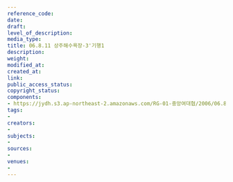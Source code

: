 ```yaml
---
reference_code: 
date: 
draft: 
level_of_description: 
media_type: 
title: 06.8.11 상주해수욕장-3'기행1
description: 
weight: 
modified_at: 
created_at: 
link: 
public_access_status: 
copyright_status: 
components:
- https://jydh.s3.ap-northeast-2.amazonaws.com/RG-01-중앙여대협/2006/06.8.11+상주해수욕장-3'기행1.jpg
tags:
- 
creators:
- 
subjects:
- 
sources:
- 
venues:
- 
---
```

